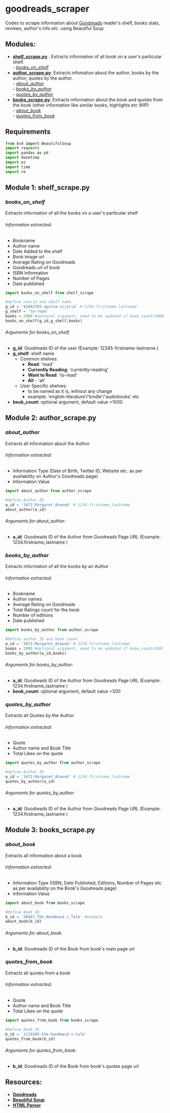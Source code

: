 # goodreads_scraper
Codes to scrape information about [Goodreads](https://www.goodreads.com/) reader's shelf, books stats, reviews, author's info etc. using Beautiful Soup

## Modules:
- __[shelf_scrape.py](#module-1-shelf_scrapepy)__ : Extracts information of all book on a user's particular shelf.
    <br /> - _[books_on_shelf](#books_on_shelf)_
- __[author_scrape.py](#module-2-author_scrapepy)__: Extracts infomation about the author, books by the author, quotes by the author.
 <br /> - _[about_author](#about_author)_
 <br /> - _[books_by_author](#books_by_author)_
 <br /> - _[quotes_by_author](#quotes_by_author)_
- __[books_scrape.py](#module-3-books_scrapepy)__: Extracts information about the book and quotes from the book (other information like similar books, highlights etc WIP)
 <br /> - _[about_book](#about_book)_
 <br /> - _[quotes_from_book](#quotes_from_book)_
 
## Requirements
```python
from bs4 import BeautifulSoup
import requests
import pandas as pd
import datetime
import os
import time
import re
```

## Module 1: shelf_scrape.py

### *books_on_shelf*
Extracts information of all the books on a user's particular shelf

###### Information extracted:
- Bookname
- Author name
- Date Added to the shelf
- Book image url
- Average Rating on Goodreads
- Goodreads url of book 
- ISBN Information
- Number of Pages
- Date published

```python
import books_on_shelf from shelf_scrape

#define userid and shelf name
g_id = '42442765-apurva-sijaria' #'1234-firstname-lastname'
g_shelf = 'to-read'
books = 2000 #optional argument, need to be updated if book_count>1000)
books_on_shelf(g_id,g_shelf,books)
```

###### Arguments for books_on_shelf:
- **g_id**: Goodreads ID of the user (Example: 12345-firstname-lastname )
- **g_shelf**: shelf name 
  - Common shelves:
    - **Read**: 'read'
    - **Currently Reading**: 'currently-reading'
    - **Want to Read**: 'to-read'
    - **All** - 'all'
  - User Specific shelves:
    - to be named as it is, without any change
    - example: 'english-literature'/'kindle'/'audiobooks' etc
- **book_count**: optional argument, default value =1000
    
## Module 2: author_scrape.py

### *about_author*
Extracts all information about the Author

###### Information extracted:
- Information Type (Date of Birth, Twitter ID, Website etc. as per availability on Author's Goodreads page)
- Information Value

```python
import about_author from author_scrape

#define Author ID
a_id = '3472.Margaret_Atwood' #'1234.firstname_lastname'
about_author(a_id)
```

###### Arguments for about_author:
- **a_id**: Goodreads ID of the Author from Goodreads Page URL (Example: 1234.firstname_lastname )

### *books_by_author*
Extracts information of all the books by an Author

###### Information extracted:
- Bookname
- Author names
- Average Rating on Goodreads
- Total Ratings count for the book
- Number of editions
- Date published

```python
import books_by_author from author_scrape

#define author ID and book count
a_id = '3472.Margaret_Atwood' #'1234.firstname_lastname'
books = 2000 #optional argument, need to be updated if book_count>500)
books_by_author(a_id,books)
```

###### Arguments for books_by_author:
- **a_id**:  Goodreads ID of the Author from Goodreads Page URL (Example: 1234.firstname_lastname )
- **book_count**: optional argument, default value =500

### *quotes_by_author*
Extracts all Quotes by the Author

###### Information extracted:
- Quote
- Author name and Book Title
- Total Likes on the quote

```python
import quotes_by_author from author_scrape

#define Author ID
a_id = '3472.Margaret_Atwood' #'1234.firstname_lastname'
quotes_by_author(a_id)
```

###### Arguments for quotes_by_author:
- **a_id**: Goodreads ID of the Author from Goodreads Page URL (Example: 1234.firstname_lastname )

## Module 3: books_scrape.py

### *about_book*
Extracts all information about a book

###### Information extracted:
- Information Type (ISBN, Date Published, Editions, Number of Pages etc. as per availability on the Book's Goodreads page)
- Information Value

```python
import about_book from books_scrape

#define Book ID
b_id = '38447.The_Handmaid_s_Tale' #example
about_book(b_id)
```

###### Arguments for about_book:
- **b_id**: Goodreads ID of the Book from book's main page url 

### *quotes_from_book*
Extracts all quotes from a book

###### Information extracted:
- Quote
- Author name and Book Title
- Total Likes on the quote

```python
import quotes_from_book from books_scrape

#define Book ID
b_id = '1119185-the-handmaid-s-tale'
quotes_from_book(b_id)
```

###### Arguments for quotes_from_book:
- **b_id**: Goodreads ID of the Book from book's quotes page url 

## Resources:

- **[Goodreads](https://www.goodreads.com/)**
- **[Beautiful Soup](https://www.crummy.com/software/BeautifulSoup/bs4/doc/)**
- **[HTML Parser](https://docs.python.org/3/library/html.parser.html)**
